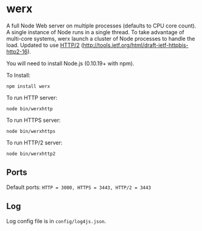 werx
====

A full Node Web server on multiple processes (defaults to CPU core count). A single instance of Node runs in a single thread. To take advantage of multi-core systems, werx launch a cluster of Node processes to handle the load. Updated to use [HTTP/2] (http://tools.ietf.org/html/draft-ietf-httpbis-http2-16).

You will need to install Node.js (0.10.19+ with npm). 

To Install:

```
npm install werx
``` 

To run HTTP server:

```
node bin/werxhttp
```

To run HTTPS server:

```
node bin/werxhttps
```

To run HTTP/2 server:

```
node bin/werxhttp2
```

## Ports

Default ports: `HTTP = 3000, HTTPS = 3443, HTTP/2 = 3443`

## Log

Log config file is in `config/log4js.json`. 


[HTTP/2]:(http://tools.ietf.org/html/draft-ietf-httpbis-http2-16)
